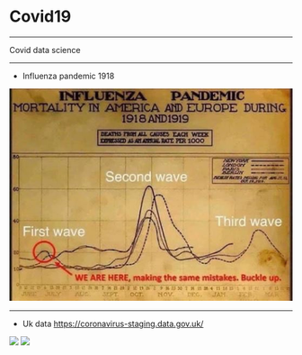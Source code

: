 # Covid19
---
Covid data science

---
* Influenza pandemic 1918

![](Influenza_Pandemic.jpg)

---
* Uk data https://coronavirus-staging.data.gov.uk/

![](/UK_Data/UK_New_Cases.jpg)
![](/UK_Data/UK_New_Deaths.jpg)

